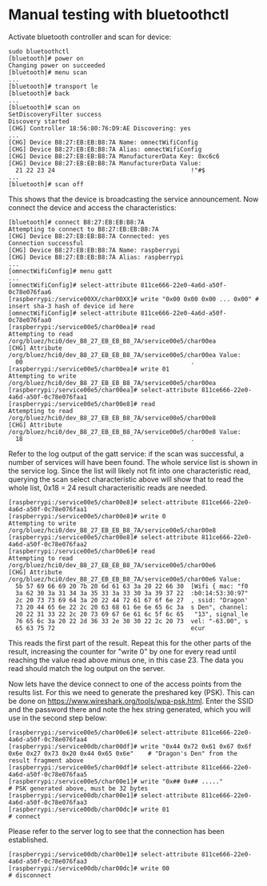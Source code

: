 # Manual testing with bluetoothctl

Activate bluetooth controller and scan for device:

```
sudo bluetoothctl
[bluetooth]# power on
Changing power on succeeded
[bluetooth]# menu scan
...
[bluetooth]# transport le
[bluetooth]# back
...
[bluetooth]# scan on
SetDiscoveryFilter success
Discovery started
[CHG] Controller 18:56:80:76:D9:AE Discovering: yes
...
[CHG] Device B8:27:EB:EB:B8:7A Name: omnectWifiConfig
[CHG] Device B8:27:EB:EB:B8:7A Alias: omnectWifiConfig
[CHG] Device B8:27:EB:EB:B8:7A ManufacturerData Key: 0xc6c6
[CHG] Device B8:27:EB:EB:B8:7A ManufacturerData Value:
  21 22 23 24                                      !"#$
...
[bluetooth]# scan off
```

This shows that the device is broadcasting the service announcement.
Now connect the device and access the characteristics:

```
[bluetooth]# connect B8:27:EB:EB:B8:7A
Attempting to connect to B8:27:EB:EB:B8:7A
[CHG] Device B8:27:EB:EB:B8:7A Connected: yes
Connection successful
[CHG] Device B8:27:EB:EB:B8:7A Name: raspberrypi
[CHG] Device B8:27:EB:EB:B8:7A Alias: raspberrypi
...
[omnectWifiConfig]# menu gatt
...
[omnectWifiConfig]# select-attribute 811ce666-22e0-4a6d-a50f-0c78e076faa6
[raspberrypi:/service00XX/char00XX]# write "0x00 0x00 0x00 ... 0x00" # insert sha-3 hash of device id here
[omnectWifiConfig]# select-attribute 811ce666-22e0-4a6d-a50f-0c78e076faa0
[raspberrypi:/service00e5/char00ea]# read
Attempting to read /org/bluez/hci0/dev_B8_27_EB_EB_B8_7A/service00e5/char00ea
[CHG] Attribute /org/bluez/hci0/dev_B8_27_EB_EB_B8_7A/service00e5/char00ea Value:
  00                                               .
[raspberrypi:/service00e5/char00ea]# write 01
Attempting to write /org/bluez/hci0/dev_B8_27_EB_EB_B8_7A/service00e5/char00ea
[raspberrypi:/service00e5/char00ea]# select-attribute 811ce666-22e0-4a6d-a50f-0c78e076faa1
[raspberrypi:/service00e5/char00e8]# read
Attempting to read /org/bluez/hci0/dev_B8_27_EB_EB_B8_7A/service00e5/char00e8
[CHG] Attribute /org/bluez/hci0/dev_B8_27_EB_EB_B8_7A/service00e5/char00e8 Value:
  18                                               .
```

Refer to the log output of the gatt service: if the scan was successful, a number of services will have been found.
The whole service list is shown in the service log. Since the list will likely not fit into one characteristic read,
querying the scan select characteristic above will show that to read the whole list, 0x18 = 24 result characterisitic reads are needed.


```
[raspberrypi:/service00e5/char00e8]# select-attribute 811ce666-22e0-4a6d-a50f-0c78e076faa1
[raspberrypi:/service00e5/char00e8]# write 0
Attempting to write /org/bluez/hci0/dev_B8_27_EB_EB_B8_7A/service00e5/char00e8
[raspberrypi:/service00e5/char00e8]# select-attribute 811ce666-22e0-4a6d-a50f-0c78e076faa2
[raspberrypi:/service00e5/char00e6]# read
Attempting to read /org/bluez/hci0/dev_B8_27_EB_EB_B8_7A/service00e5/char00e6
[CHG] Attribute /org/bluez/hci0/dev_B8_27_EB_EB_B8_7A/service00e5/char00e6 Value:
  5b 57 69 66 69 20 7b 20 6d 61 63 3a 20 22 66 30  [Wifi { mac: "f0
  3a 62 30 3a 31 34 3a 35 33 3a 33 30 3a 39 37 22  :b0:14:53:30:97"
  2c 20 73 73 69 64 3a 20 22 44 72 61 67 6f 6e 27  , ssid: "Dragon'
  73 20 44 65 6e 22 2c 20 63 68 61 6e 6e 65 6c 3a  s Den", channel:
  20 22 31 33 22 2c 20 73 69 67 6e 61 6c 5f 6c 65   "13", signal_le
  76 65 6c 3a 20 22 2d 36 33 2e 30 30 22 2c 20 73  vel: "-63.00", s
  65 63 75 72                                      ecur
```

This reads the first part of the result. Repeat this for the other parts of the result, increasing the counter for "write 0" by one for every read
until reaching the value read above minus one, in this case 23. The data you read should match the log output on the server.

Now lets have the device connect to one of the access points from the results list. For this we need to generate the preshared key (PSK).
This can be done on https://www.wireshark.org/tools/wpa-psk.html. Enter the SSID and the password there and note the hex string generated, which you will use in the second step below:

```
[raspberrypi:/service00e5/char00e6]# select-attribute 811ce666-22e0-4a6d-a50f-0c78e076faa4
[raspberrypi:/service00db/char00df]# write "0x44 0x72 0x61 0x67 0x6f 0x6e 0x27 0x73 0x20 0x44 0x65 0x6e"    # "Dragon's Den" from the result fragment above
[raspberrypi:/service00e5/char00df]# select-attribute 811ce666-22e0-4a6d-a50f-0c78e076faa5
[raspberrypi:/service00e5/char00e1]# write "0x## 0x## ....."                                                # PSK generated above, must be 32 bytes
[raspberrypi:/service00db/char00e1]# select-attribute 811ce666-22e0-4a6d-a50f-0c78e076faa3
[raspberrypi:/service00db/char00dc]# write 01                                                               # connect
```

Please refer to the server log to see that the connection has been established.

```
[raspberrypi:/service00db/char00e1]# select-attribute 811ce666-22e0-4a6d-a50f-0c78e076faa3
[raspberrypi:/service00db/char00dc]# write 00                                                               # disconnect
```

